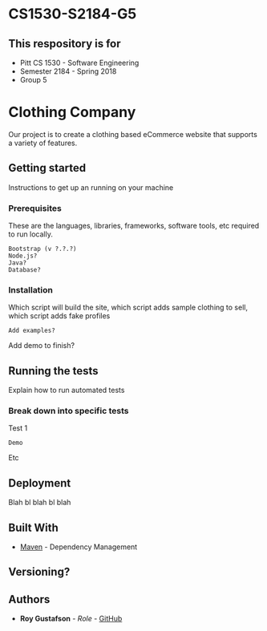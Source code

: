 # CS1530-S2184-G5

## This respository is for
* Pitt CS 1530 - Software Engineering
* Semester 2184 - Spring 2018
* Group 5

# Clothing Company

Our project is to create a clothing based eCommerce website that supports a variety of features. 

## Getting started

Instructions to get up an running on your machine

### Prerequisites

These are the languages, libraries, frameworks, software tools, etc required to run locally.

```
Bootstrap (v ?.?.?)
Node.js?
Java?
Database?
```

### Installation

Which script will build the site, which script adds sample clothing to sell, which script adds fake profiles

```
Add examples?
```

Add demo to finish?

## Running the tests

Explain how to run automated tests

### Break down into specific tests

Test 1

```
Demo
```

Etc

## Deployment

Blah bl blah bl blah

## Built With

* [Maven](https://maven.apache.org/) - Dependency Management

## Versioning?

## Authors

* **Roy Gustafson** - *Role* - [GitHub](https://github.com/royagustafson)
